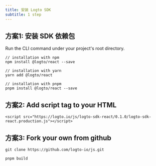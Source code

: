 ```yaml
---
title: 安装 Logto SDK
subtitle: 1 step
---
```

## 方案1: 安装 SDK 依赖包

Run the CLI command under your project's root directory.

```
// installation with npm
npm install @logto/react --save

// installation with yarn
yarn add @logto/react

// installation with pnpm
pnpm install @logto/react --save
```

## 方案2: Add script tag to your HTML

```
<script src="https://logto.io/js/logto-sdk-react/0.1.0/logto-sdk-react.production.js"></script>
```

## 方案3: Fork your own from github

```
git clone https://github.com/logto-io/js.git
```

```
pnpm build
```